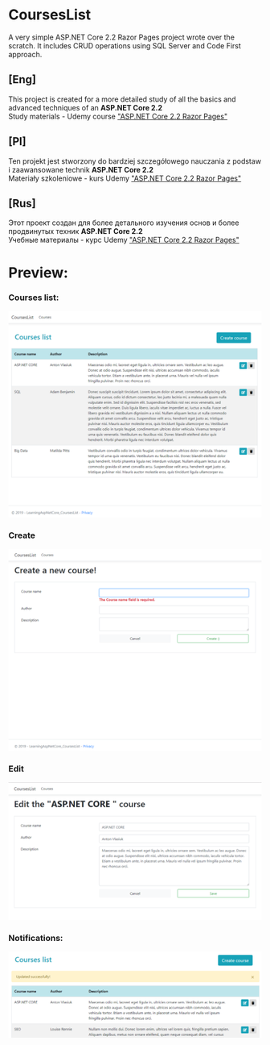# CoursesList
A very simple ASP.NET Core 2.2 Razor Pages project wrote over the scratch. It includes CRUD operations using SQL Server and Code First approach. 

## [Eng]  
This project is created for a more detailed study of all the basics and advanced techniques of an **ASP.NET Core 2.2**  
Study materials - Udemy course ["ASP.NET Core 2.2 Razor Pages"](https://www.udemy.com/share/100QKOB0YYcVxSTH4=/)  

## [Pl]  
Ten projekt jest stworzony do bardziej szczegółowego nauczania z podstaw i zaawansowane technik **ASP.NET Core 2.2**  
Materiały szkoleniowe - kurs Udemy ["ASP.NET Core 2.2 Razor Pages"](https://www.udemy.com/share/100QKOB0YYcVxSTH4=/)  

## [Rus]  
Этот проект создан для более детального изучения основ и более продвинутых техник **ASP.NET Core 2.2**  
Учебные материалы - курс Udemy ["ASP.NET Core 2.2 Razor Pages"](https://www.udemy.com/share/100QKOB0YYcVxSTH4=/)  

# Preview:  
### Courses list:  
![alt text](https://github.com/AvgustPol/CoursesList/blob/develop/Images/Preview.png?raw=true "Preview")

### Create  
![alt text](https://github.com/AvgustPol/CoursesList/blob/develop/Images/create.png?raw=true "Create")

### Edit  
![alt text](https://github.com/AvgustPol/CoursesList/blob/develop/Images/edit.png?raw=true "Edit")  

### Notifications:  
![alt text](https://github.com/AvgustPol/CoursesList/blob/develop/Images/Updated%20successfully.png?raw=true "Notifications")
